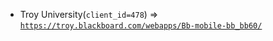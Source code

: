  - Troy University(`client_id=478`) => [`https://troy.blackboard.com/webapps/Bb-mobile-bb_bb60/`](https://troy.blackboard.com/webapps/Bb-mobile-bb_bb60/)
